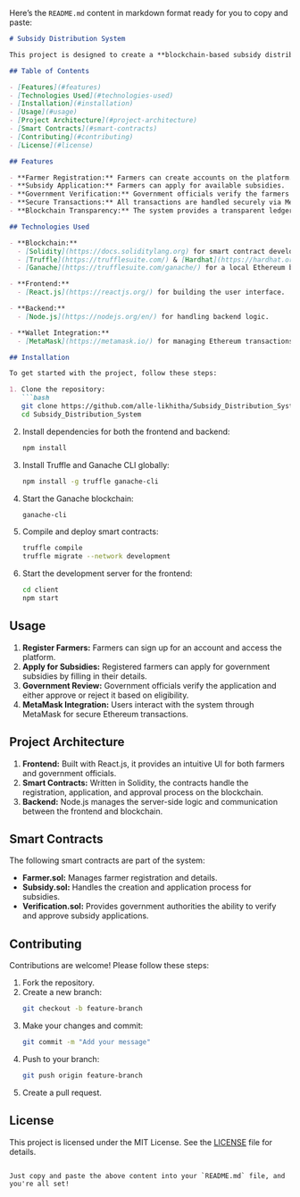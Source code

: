 Here’s the `README.md` content in markdown format ready for you to copy and paste:

```markdown
# Subsidy Distribution System

This project is designed to create a **blockchain-based subsidy distribution system** that ensures transparency, efficiency, and security in the management and distribution of government subsidies. The system leverages **Solidity**, **Truffle**, **Hardhat**, **Ganache**, **Node.js**, and **React.js** to provide a decentralized solution where farmers can register, apply for subsidies, and government authorities can verify eligibility and approve or reject applications. All transactions are handled securely via **MetaMask**.

## Table of Contents

- [Features](#features)
- [Technologies Used](#technologies-used)
- [Installation](#installation)
- [Usage](#usage)
- [Project Architecture](#project-architecture)
- [Smart Contracts](#smart-contracts)
- [Contributing](#contributing)
- [License](#license)

## Features

- **Farmer Registration:** Farmers can create accounts on the platform.
- **Subsidy Application:** Farmers can apply for available subsidies.
- **Government Verification:** Government officials verify the farmers' eligibility based on predefined criteria.
- **Secure Transactions:** All transactions are handled securely via MetaMask and stored on the blockchain.
- **Blockchain Transparency:** The system provides a transparent ledger for tracking all subsidy applications and disbursements.

## Technologies Used

- **Blockchain:** 
  - [Solidity](https://docs.soliditylang.org) for smart contract development.
  - [Truffle](https://trufflesuite.com/) & [Hardhat](https://hardhat.org/) for testing and deployment of smart contracts.
  - [Ganache](https://trufflesuite.com/ganache/) for a local Ethereum blockchain simulation.

- **Frontend:** 
  - [React.js](https://reactjs.org/) for building the user interface.

- **Backend:** 
  - [Node.js](https://nodejs.org/en/) for handling backend logic.

- **Wallet Integration:** 
  - [MetaMask](https://metamask.io/) for managing Ethereum transactions.

## Installation

To get started with the project, follow these steps:

1. Clone the repository:
   ```bash
   git clone https://github.com/alle-likhitha/Subsidy_Distribution_System.git
   cd Subsidy_Distribution_System
   ```

2. Install dependencies for both the frontend and backend:
   ```bash
   npm install
   ```

3. Install Truffle and Ganache CLI globally:
   ```bash
   npm install -g truffle ganache-cli
   ```

4. Start the Ganache blockchain:
   ```bash
   ganache-cli
   ```

5. Compile and deploy smart contracts:
   ```bash
   truffle compile
   truffle migrate --network development
   ```

6. Start the development server for the frontend:
   ```bash
   cd client
   npm start
   ```

## Usage

1. **Register Farmers:** Farmers can sign up for an account and access the platform.
2. **Apply for Subsidies:** Registered farmers can apply for government subsidies by filling in their details.
3. **Government Review:** Government officials verify the application and either approve or reject it based on eligibility.
4. **MetaMask Integration:** Users interact with the system through MetaMask for secure Ethereum transactions.

## Project Architecture

1. **Frontend:** Built with React.js, it provides an intuitive UI for both farmers and government officials.
2. **Smart Contracts:** Written in Solidity, the contracts handle the registration, application, and approval process on the blockchain.
3. **Backend:** Node.js manages the server-side logic and communication between the frontend and blockchain.

## Smart Contracts

The following smart contracts are part of the system:

- **Farmer.sol:** Manages farmer registration and details.
- **Subsidy.sol:** Handles the creation and application process for subsidies.
- **Verification.sol:** Provides government authorities the ability to verify and approve subsidy applications.

## Contributing

Contributions are welcome! Please follow these steps:

1. Fork the repository.
2. Create a new branch:
   ```bash
   git checkout -b feature-branch
   ```
3. Make your changes and commit:
   ```bash
   git commit -m "Add your message"
   ```
4. Push to your branch:
   ```bash
   git push origin feature-branch
   ```
5. Create a pull request.

## License

This project is licensed under the MIT License. See the [LICENSE](./LICENSE) file for details.
```

Just copy and paste the above content into your `README.md` file, and you're all set!
